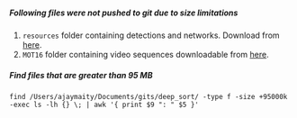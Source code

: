 ##### Following files were not pushed to git due to size limitations
1. `resources` folder containing detections and networks. Download from [here](https://drive.google.com/drive/folders/18fKzfqnqhqW3s9zwsCbnVJ5XF2JFeqMp).
2. `MOT16` folder containing video sequences downloadable from [here](https://motchallenge.net/data/MOT16/).

##### Find files that are greater than 95 MB
`find /Users/ajaymaity/Documents/gits/deep_sort/ -type f -size +95000k -exec ls -lh {} \; | awk '{ print $9 ": " $5 }'`

